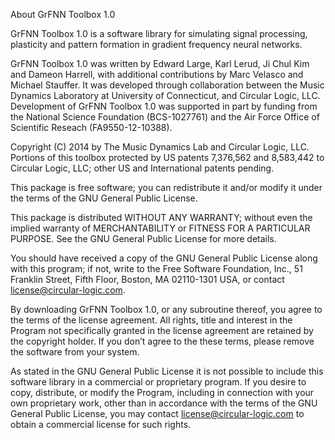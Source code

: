 About GrFNN Toolbox 1.0

GrFNN Toolbox 1.0 is a software library for simulating signal processing, plasticity and pattern formation in gradient frequency neural networks. 

GrFNN Toolbox 1.0 was written by Edward Large, Karl Lerud, Ji Chul Kim and Dameon Harrell, with additional contributions by Marc Velasco and Michael Stauffer. It was developed through collaboration between the Music Dynamics Laboratory at University of Connecticut, and Circular Logic, LLC. Development of GrFNN Toolbox 1.0 was supported in part by funding from the National Science Foundation (BCS-1027761) and the Air Force Office of Scientific Reseach (FA9550-12-10388).

Copyright (C) 2014 by The Music Dynamics Lab and Circular Logic, LLC. Portions of this toolbox protected by US patents 7,376,562 and 8,583,442 to Circular Logic, LLC; other US and International patents pending.

This package is free software; you can redistribute it and/or modify it under the terms of the GNU General Public License.

This package is distributed WITHOUT ANY WARRANTY; without even the implied warranty of MERCHANTABILITY or FITNESS FOR A PARTICULAR PURPOSE. See the GNU General Public License for more details.

You should have received a copy of the GNU General Public License along with this program; if not, write to the Free Software Foundation, Inc., 51 Franklin Street, Fifth Floor, Boston, MA 02110-1301 USA, or contact license@circular-logic.com.

By downloading GrFNN Toolbox 1.0, or any subroutine thereof, you agree to the terms of the license agreement. All rights, title and interest in the Program not specifically granted in the license agreement are retained by the copyright holder. If you don’t agree to the these terms, please remove the software from your system.

As stated in the GNU General Public License it is not possible to include this software library in a commercial or proprietary program. If you desire to copy, distribute, or modify the Program, including in connection with your own proprietary work, other than in accordance with the terms of the GNU General Public License, you may contact license@circular-logic.com to obtain a commercial license for such rights.
